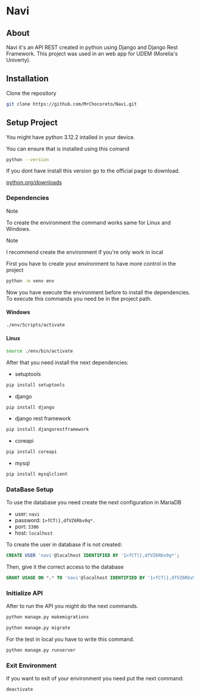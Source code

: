 # Navi

## About
Navi it's an API REST created in python using Django and Django Rest Framework. This project was used in an web app for UDEM (Morelia's Univerty).

## Installation 

Clone the repository

```sh
git clone https://github.com/MrChocoreto/Navi.git 
```

## Setup Project
You might have python 3.12.2 intalled in your device.

You can ensure that is installed using this comand
```sh
python --version
```
If you dont have install this version go to the official page to download.

[python.org/downloads](https://www.python.org/downloads/)

### Dependencies
>[!NOTE]
>To create the environment the command works same for Linux and Windows. 

>[!NOTE]
>I recommend create the environment if you're only work in local 



First you have to create your environment to have more control in the project
```sh
python -m venv env
```
Now you have execute the environment before to install the dependencies. To execute this commands you need be in the project path. 

#### Windows

```sh
./env/Scripts/activate
```

#### Linux
```sh
source ./env/bin/activate
```

After that you need install the next dependencies:
- setuptools

```sh
pip install setuptools
```
- django

```sh
pip install django 
```
- django rest framework

```sh
pip install djangorestframework
```
- coreapi

```sh
pip install coreapi
```

- mysql

```sh
pip install mysqlclient
```

### DataBase Setup

To use the database you need create the next configuration in MariaDB

- user: ```navi```
- password: ```1>fCT)},dfVZ6Rbv9q*.```
- port: ```3306```
- host: ```localhost```

To create the user in database if is not created:
```sql
CREATE USER 'navi'@localhost IDENTIFIED BY '1>fCT)},dfVZ6Rbv9q*';
```
Then, give it the correct access to the database
```sql
GRANT USAGE ON *.* TO 'navi'@localhost IDENTIFIED BY '1>fCT)},dfVZ6Rbv9q*'
```

### Initialize API

After to run the API you might do the next commands.
```sh
python manage.py makemigrations
```
```sh
python manage.py migrate
```


For the test in local you have to write this command.
```sh
python manage.py runserver
```

### Exit Environment

If you want to exit of your environment you need put the next command:

```sh
deactivate
```

